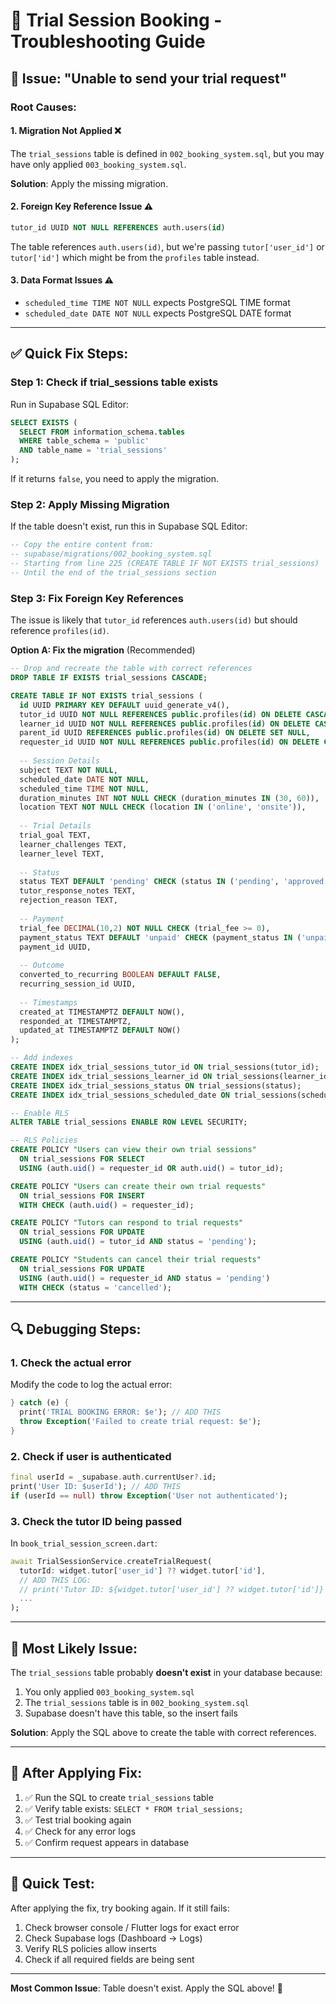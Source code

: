 # 🔧 Trial Session Booking - Troubleshooting Guide

## 🚨 **Issue: "Unable to send your trial request"**

### **Root Causes:**

#### **1. Migration Not Applied** ❌
The `trial_sessions` table is defined in `002_booking_system.sql`, but you may have only applied `003_booking_system.sql`.

**Solution**: Apply the missing migration.

#### **2. Foreign Key Reference Issue** ⚠️
```sql
tutor_id UUID NOT NULL REFERENCES auth.users(id)
```
The table references `auth.users(id)`, but we're passing `tutor['user_id']` or `tutor['id']` which might be from the `profiles` table instead.

#### **3. Data Format Issues** ⚠️
- `scheduled_time TIME NOT NULL` expects PostgreSQL TIME format
- `scheduled_date DATE NOT NULL` expects PostgreSQL DATE format

---

## ✅ **Quick Fix Steps:**

### **Step 1: Check if trial_sessions table exists**
Run in Supabase SQL Editor:
```sql
SELECT EXISTS (
  SELECT FROM information_schema.tables 
  WHERE table_schema = 'public' 
  AND table_name = 'trial_sessions'
);
```

If it returns `false`, you need to apply the migration.

### **Step 2: Apply Missing Migration**
If the table doesn't exist, run this in Supabase SQL Editor:
```sql
-- Copy the entire content from:
-- supabase/migrations/002_booking_system.sql
-- Starting from line 225 (CREATE TABLE IF NOT EXISTS trial_sessions)
-- Until the end of the trial_sessions section
```

### **Step 3: Fix Foreign Key References**
The issue is likely that `tutor_id` references `auth.users(id)` but should reference `profiles(id)`.

**Option A: Fix the migration** (Recommended)
```sql
-- Drop and recreate the table with correct references
DROP TABLE IF EXISTS trial_sessions CASCADE;

CREATE TABLE IF NOT EXISTS trial_sessions (
  id UUID PRIMARY KEY DEFAULT uuid_generate_v4(),
  tutor_id UUID NOT NULL REFERENCES public.profiles(id) ON DELETE CASCADE,
  learner_id UUID NOT NULL REFERENCES public.profiles(id) ON DELETE CASCADE,
  parent_id UUID REFERENCES public.profiles(id) ON DELETE SET NULL,
  requester_id UUID NOT NULL REFERENCES public.profiles(id) ON DELETE CASCADE,
  
  -- Session Details
  subject TEXT NOT NULL,
  scheduled_date DATE NOT NULL,
  scheduled_time TIME NOT NULL,
  duration_minutes INT NOT NULL CHECK (duration_minutes IN (30, 60)),
  location TEXT NOT NULL CHECK (location IN ('online', 'onsite')),
  
  -- Trial Details
  trial_goal TEXT,
  learner_challenges TEXT,
  learner_level TEXT,
  
  -- Status
  status TEXT DEFAULT 'pending' CHECK (status IN ('pending', 'approved', 'rejected', 'scheduled', 'completed', 'cancelled', 'no_show')),
  tutor_response_notes TEXT,
  rejection_reason TEXT,
  
  -- Payment
  trial_fee DECIMAL(10,2) NOT NULL CHECK (trial_fee >= 0),
  payment_status TEXT DEFAULT 'unpaid' CHECK (payment_status IN ('unpaid', 'paid', 'refunded')),
  payment_id UUID,
  
  -- Outcome
  converted_to_recurring BOOLEAN DEFAULT FALSE,
  recurring_session_id UUID,
  
  -- Timestamps
  created_at TIMESTAMPTZ DEFAULT NOW(),
  responded_at TIMESTAMPTZ,
  updated_at TIMESTAMPTZ DEFAULT NOW()
);

-- Add indexes
CREATE INDEX idx_trial_sessions_tutor_id ON trial_sessions(tutor_id);
CREATE INDEX idx_trial_sessions_learner_id ON trial_sessions(learner_id);
CREATE INDEX idx_trial_sessions_status ON trial_sessions(status);
CREATE INDEX idx_trial_sessions_scheduled_date ON trial_sessions(scheduled_date DESC);

-- Enable RLS
ALTER TABLE trial_sessions ENABLE ROW LEVEL SECURITY;

-- RLS Policies
CREATE POLICY "Users can view their own trial sessions"
  ON trial_sessions FOR SELECT
  USING (auth.uid() = requester_id OR auth.uid() = tutor_id);

CREATE POLICY "Users can create their own trial requests"
  ON trial_sessions FOR INSERT
  WITH CHECK (auth.uid() = requester_id);

CREATE POLICY "Tutors can respond to trial requests"
  ON trial_sessions FOR UPDATE
  USING (auth.uid() = tutor_id AND status = 'pending');

CREATE POLICY "Students can cancel their trial requests"
  ON trial_sessions FOR UPDATE
  USING (auth.uid() = requester_id AND status = 'pending')
  WITH CHECK (status = 'cancelled');
```

---

## 🔍 **Debugging Steps:**

### **1. Check the actual error**
Modify the code to log the actual error:

```dart
} catch (e) {
  print('TRIAL BOOKING ERROR: $e'); // ADD THIS
  throw Exception('Failed to create trial request: $e');
}
```

### **2. Check if user is authenticated**
```dart
final userId = _supabase.auth.currentUser?.id;
print('User ID: $userId'); // ADD THIS
if (userId == null) throw Exception('User not authenticated');
```

### **3. Check the tutor ID being passed**
In `book_trial_session_screen.dart`:
```dart
await TrialSessionService.createTrialRequest(
  tutorId: widget.tutor['user_id'] ?? widget.tutor['id'],
  // ADD THIS LOG:
  // print('Tutor ID: ${widget.tutor['user_id'] ?? widget.tutor['id']}');
  ...
);
```

---

## 🎯 **Most Likely Issue:**

The `trial_sessions` table probably **doesn't exist** in your database because:
1. You only applied `003_booking_system.sql`
2. The `trial_sessions` table is in `002_booking_system.sql`
3. Supabase doesn't have this table, so the insert fails

**Solution**: Apply the SQL above to create the table with correct references.

---

## 📝 **After Applying Fix:**

1. ✅ Run the SQL to create `trial_sessions` table
2. ✅ Verify table exists: `SELECT * FROM trial_sessions;`
3. ✅ Test trial booking again
4. ✅ Check for any error logs
5. ✅ Confirm request appears in database

---

## 🚀 **Quick Test:**

After applying the fix, try booking again. If it still fails:
1. Check browser console / Flutter logs for exact error
2. Check Supabase logs (Dashboard → Logs)
3. Verify RLS policies allow inserts
4. Check if all required fields are being sent

---

**Most Common Issue**: Table doesn't exist. Apply the SQL above! 🎯


